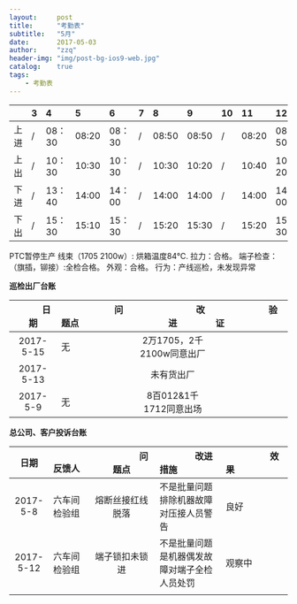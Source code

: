 ```yaml
---
layout:     post
title:      "考勤表"
subtitle:   "5月"
date:       2017-05-03
author:     "zzq"
header-img: "img/post-bg-ios9-web.jpg"
catalog:    true
tags:
    - 考勤表
---
```


|  |  3  |  4  |  5  | 6 | 7| 8 | 9 | 10 | 11 |12  |13  |14  | 15 | 16 | 17 | 18 | 19 | 20 | 21 | 22 |23  | 24 |25  | 26 | 27 |28  |29  |30  |31  |
|:---:| :-- | :-- | :--|:--|:--|:--|:--|:--|:--|:--|:--|:--|:--|:--|:--|:--|:--|:--|:--|:--|:--|:--|:--|:--|:--|:--|:--|:--|:--|
| 上进 |/|08：30|08:20|08：30|/|08:50|08:50|/|08:20 |08：50 |08：40 |/|08：30 | | | | | | | | | | | | | | | | |
| 上出 |/|10：30|10:30|10：30|/|10:30|10:20|/|10:40 |10：20 |10：20 |/|10：30 | | | | | | | | | | | | | | | | |
| 下进 |/|13：40|14:00|14：00|/|14:00|14:00|/|14:00 |14：00 |14：00 |/|14：00 | | | | | | | | | | | | | | | | |
| 下出 |/|15：30|15:10|15：30|/|15:20|15:30|/|15:20 |15：30 |15：30 |/|15：00 | | | | | | | | | | | | | | | | |

PTC暂停生产
线束（1705  2100w）:
烘箱温度84℃.
拉力：合格。
端子检查：（旗插，铆接）:全检合格。
外观：合格。
行为：产线巡检，未发现异常
    

**巡检出厂台账**

| 　　　日期　　　 | 　　　　　　问题点　　　　　　 |　　　　　　 改进　　　　　　 | 　　　　　　验证　　　　　　 |
| :--: | :--- | :---: | :--- |
| 2017-5-15 | 无 | 2万1705，2千2100w同意出厂 |  |
|  2017-5-13| |未有货出厂 |  |
| 2017-5-9 |无  |8百012&1千1712同意出场 |  |

**总公司、客户投诉台账**

| 日期 | 　　　反馈人　　 | 　　　　　问题点　　　　　 |　　　　改进措施　　　　 | 　　　　　效果　　　　　 |
| :--: | :--- | :---: | :--- | :--- |
|2017-5-8|六车间检验组  | 熔断丝接红线脱落 | 不是批量问题排除机器故障对压接人员警告 |良好|
|2017-5-12|六车间检验组 | 端子锁扣未锁进 |不是批量问题是机器偶发故障对端子全检人员处罚 |观察中|
|  |  |  |  ||
